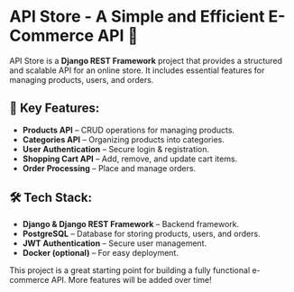 # API Store - A Simple and Efficient E-Commerce API 🚀

API Store is a **Django REST Framework** project that provides a structured and scalable API for an online store. It includes essential features for managing products, users, and orders.

## 🌟 Key Features:
- **Products API** – CRUD operations for managing products.
- **Categories API** – Organizing products into categories.
- **User Authentication** – Secure login & registration.
- **Shopping Cart API** – Add, remove, and update cart items.
- **Order Processing** – Place and manage orders.

## 🛠️ Tech Stack:
- **Django & Django REST Framework** – Backend framework.
- **PostgreSQL** – Database for storing products, users, and orders.
- **JWT Authentication** – Secure user management.
- **Docker (optional)** – For easy deployment.

This project is a great starting point for building a fully functional e-commerce API. More features will be added over time!
